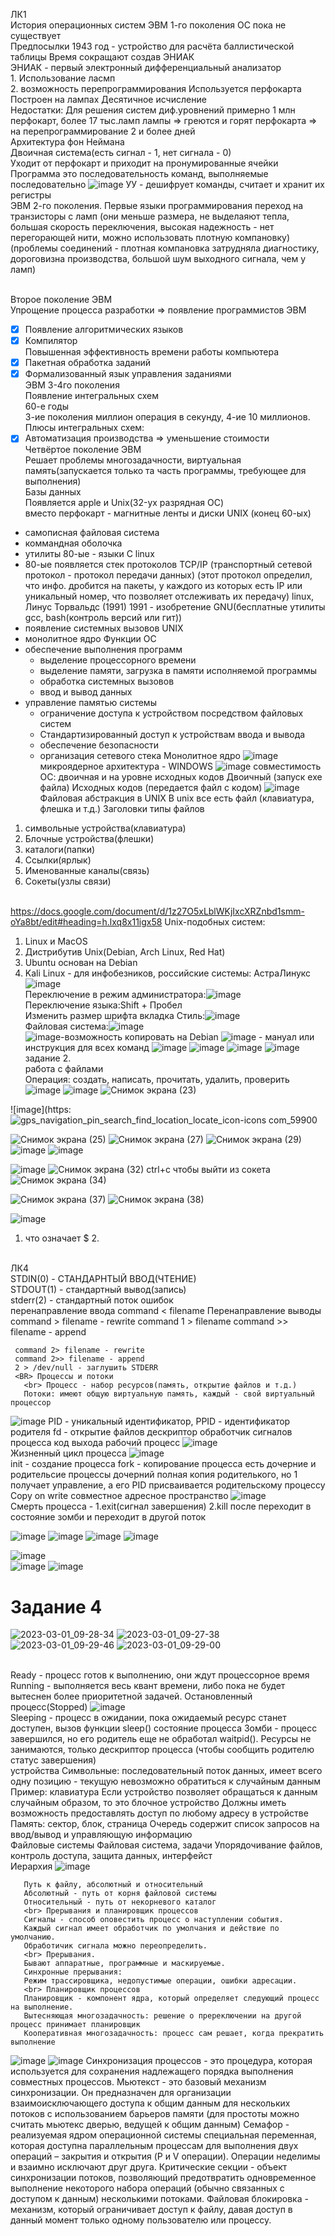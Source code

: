 ЛК1
<br> История операционных систем
ЭВМ 1-го поколения ОС пока не существует
<br> Предпосылки
1943 год - устройство для расчёта баллистической таблицы
Время сокращают создав ЭНИАК
<br> ЭНИАК - первый электронный дифференциальный анализатор
<br> 1. Использование ласмп
<br> 2. возможность перепрограммирования
Используется перфокарта  
Построен на лампах 
Десятичное исчисление 
<br> Недостатки:
Для решения систем диф.уровнений примерно 1 млн перфокарт, более 17 тыс.ламп
лампы => греются и горят
перфокарта => на перепрограммирование 2 и более дней
<br> Архитектура фон Неймана
<br> Двоичная система(есть сигнал - 1, нет сигнала - 0)
<br> Уходит от перфокарт и приходит на пронумированные ячейки
<br> Программа это последовательность команд, выполняемые последовательно
![image](https://user-images.githubusercontent.com/97594123/213094532-9ae1a761-d2d5-4dd4-87b0-e73510be3407.png)
УУ - дешифрует команды, считает и хранит их регистры
<br> ЭВМ 2-го поколения. Первые языки программирования
переход на транзисторы с ламп (они меньше размера, не выделаяют тепла, большая скорость переключения, высокая надежность - нет перегорающей нити, можно использовать плотную компановку) (проблемы соединений - плотная компановка затрудняла диагностику, дороговизна производства, большой шум выходного сигнала, чем у ламп)

<br> Второе поколение ЭВМ
<BR> Упрощение процесса разработки => появление программистов ЭВМ
  - [X] Появление алгоритмических языков
  - [X] Компилятор
<br> Повышенная эффективность времени работы компьютера
  - [X] Пакетная обработка заданий
  - [X] Формализованный язык управления заданиями
 <BR> ЭВМ 3-4го поколения
 <br> Появление интегральных схем
 <br> 60-е годы
 <br> 3-ие поколения миллион операция в секунду, 4-ие 10 миллионов.
 <br> Плюсы интегральных схем:
   - [X] Автоматизация производства => уменьшение стоимости
 <BR> Четвёртое поколение ЭВМ
 <BR> Решает проблемы многозадачности, виртуальная память(запускается только та часть программы, требующее для выполнения)
 <br> Базы данных
 <br> Появляется apple и Unix(32-ух разрядная ОС)
 <br> вместо перфокарт - магнитные ленты и  диски
   UNIX (конец 60-ых)
   - самописная файловая система
   - коммандная оболочка
   - утилиты
   80-ые - языки С
   linux
   - 80-ые появляется стек протоколов TCP/IP (транспортный сетевой протокол - протокол передачи данных) (этот протокол определил, что инфо. дробится на пакеты, у каждого из которых есть IP или уникальный номер, что позволяет отслеживать их передачу)
  linux, Линус Торвальдс (1991)
   1991 - изобретение GNU(бесплатные утилиты gcc, bash(контроль версий или гит))
   - появление системных вызовов UNIX
   - монолитное ядро
   Функции ОС
   - обеспечение выполнения программ
     + выделение процессорного времени
     + выделение памяти, загрузка в памяти исполняемой программы
     + обработка системных вызовов
     + ввод и вывод данных
   - управление памятью системы
     + ограничение доступа к устройством посредством файловых систем
     + Стандартизированный доступ к устройствам ввода и вывода
     + обеспечение безопасности
     + организация сетевого стека
   Монолитное ядро
  ![image](https://user-images.githubusercontent.com/97594123/213101027-e74430f6-64e4-46be-87eb-659cf1f38b39.png)
микроядерное архитектура - WINDOWS
   ![image](https://user-images.githubusercontent.com/97594123/213101292-a25740af-e021-4859-bd75-1215f71fc751.png)
совместимость ОС: двоичная и на уровне исходных кодов
   Двоичный (запуск exe файла)
   Исходных кодов (передается файл с кодом)
   ![image](https://user-images.githubusercontent.com/97594123/213102124-3b51cc02-0f86-42f3-a3ca-63a653195936.png)
<BR> Файловая абстракция в UNIX
  В unix все есть файл (клавиатура, флешка и т.д.)
  Заголовки типы файлов
   1. символьные устройства(клавиатура)
   2. Блочные устройства(флешки)
   3. каталоги(папки)
   4. Ссылки(ярлык)
   5. Именованные каналы(связь)
   6. Сокеты(узлы связи)

<br>https://docs.google.com/document/d/1z27O5xLblWKjIxcXRZnbd1smm-oYa8bt/edit#heading=h.lxq8x11igx58
  Unix-подобных систем: 
  1. Linux и MacOS
  2. Дистрибутив Unix(Debian, Arch Linux, Red Hat)
  3. Ubuntu основан на Debian
  4. Kali Linux - для инфобезников, российские системы: АстраЛинукс
  ![image](https://user-images.githubusercontent.com/97594421/214224014-f27c808a-3a53-46fd-97a4-588063ead963.png)
<br>Переключение в режим администратора:![image](https://user-images.githubusercontent.com/97594421/214224118-c1c44a97-40ab-4541-9d22-bbd3a63bae2b.png)
<br>Переключение языка:Shift + Пробел
<br>Изменить размер шрифта вкладка Стиль:![image](https://user-images.githubusercontent.com/97594467/214225482-61b32e0c-0967-442e-bfd2-04f95e2f6aea.png)
<br>Файловая система:![image](https://user-images.githubusercontent.com/97594421/214225984-d64735a1-5de4-48c0-939c-caaf012d6f6c.png)
<br>![image](https://user-images.githubusercontent.com/97594421/214226547-46a2a404-4c13-4356-ab9a-405977225243.png)-возможность копировать на Debian
![image](https://user-images.githubusercontent.com/50214016/214227600-aa74dfd0-99bd-4222-a77a-a674978f31ee.png) - мануал или инструкция для всех команд
  ![image](https://user-images.githubusercontent.com/50214016/214228564-813f2829-2a92-4663-b6eb-318799306dfc.png)
  ![image](https://user-images.githubusercontent.com/50214016/214230955-63781d15-4bed-4fd9-91a0-fc898b8baf35.png)
![image](https://user-images.githubusercontent.com/50214016/214489380-426f971b-73a5-4bf2-a75f-f1414c8717e5.png)
![image](https://user-images.githubusercontent.com/50214016/214491764-92290ecc-d669-47bd-8355-5b120921e0ca.png)
<br> задание 2.
  <br> работа с файлами
  <BR> Операция: создать, написать, прочитать, удалить, проверить
    ![image](https://user-images.githubusercontent.com/50214016/214494172-cb4d4cd0-2dae-43c2-bbec-f0186ec03aa9.png)
![image](https://user-images.githubusercontent.com/50214016/214496944-727aba60-02ab-40fd-92a9-5a49cf73d0e6.png)
    ![Снимок экрана (23)](https://user-images.githubusercontent.com/97594123/215966516-ed1f53aa-4d80-4583-97dd-106fe8bfde87.png)   
    
![image](https:![gps_navigation_pin_search_find_location_locate_icon-icons com_59900](https://user-images.githubusercontent.com/97594123/215966856-09121752-2850-4fc5-a993-b81db4d971fb.png)
    
![Снимок экрана (25)](https://user-images.githubusercontent.com/97594123/215967137-44042f4f-2afb-419d-805e-995b7a3cbc8f.png)
![Снимок экрана (27)](https://user-images.githubusercontent.com/97594123/215968004-f2d2aa0c-d2cd-426a-beed-10720f3d3e42.png)
![Снимок экрана (29)](https://user-images.githubusercontent.com/97594123/215968675-fa40832a-397f-4f72-be27-e10f6d3774d9.png)
![image](https://user-images.githubusercontent.com/50214016/215026586-6260b289-ea11-480c-9d2d-2d6ce3fdfed8.png)
![image](https://user-images.githubusercontent.com/50214016/215026969-584f5680-ba0e-450b-a7bd-00e922a598de.png)
    
![image](https://user-images.githubusercontent.com/50214016/215027454-38b7d940-fab7-480a-a41f-56786e3e7806.png)
![Снимок экрана (32)](https://user-images.githubusercontent.com/97594123/215970387-e6083c6c-f43e-47d1-8398-072fabb072b6.png)
ctrl+c чтобы выйти из сокета
    ![Снимок экрана (34)](https://user-images.githubusercontent.com/97594123/215971556-9bf9973e-2280-4ecc-ab87-60e7570aafa2.png)

![Снимок экрана (37)](https://user-images.githubusercontent.com/97594123/215973301-17a29548-d333-4123-bcdf-61ae989ea7de.png)
![Снимок экрана (38)](https://user-images.githubusercontent.com/97594123/215973382-291e3621-3133-492b-81ad-cb4331ebcfb5.png)

![image](https://user-images.githubusercontent.com/97594123/217163604-abc788e4-d64a-4263-9f86-2db5a89d85a9.png)
1. что означает $
    2.

<BR>ЛК4
 <BR> STDIN(0) - СТАНДАРНТЫЙ ВВОД(ЧТЕНИЕ)
   <BR> STDOUT(1) - стандартный вывод(запись)
     <br> stderr(2) - стандартный поток ошибок
     <br> перенаправление ввода command < filename
     Перенаправление выводы
     command > filename - rewrite
     command 1 > filename
     command >> filename - append
     
     command 2> filename - rewrite
     command 2>> filename - append
     2 > /dev/null - заглушить STDERR
     <BR> Процессы и потоки
       <br> Процесс - набор ресурсов(память, открытие файлов и т.д.)
       Потоки: имеют общую виртуальную память, каждый - свой виртуальный процессор
 ![image](https://user-images.githubusercontent.com/50214016/217463262-bbd36339-3f5b-42cc-b578-f38a777d8ac9.png)
 PID - уникальный идентификатор, PPID - идентификатор родителя
 fd - открытие файлов дескриптор
 обработчик сигналов процесса
       код выхода
       рабочий процесс
![image](https://user-images.githubusercontent.com/50214016/217465930-ed8fb357-523d-489a-be7f-3467dbce286a.png)
<br> Жизненный цикл процесса
![image](https://user-images.githubusercontent.com/50214016/217466145-46e7df29-85d5-4a9b-a17a-5204e475f5ee.png)
<br> 
init - создание процесса
fork - копирование процесса
есть дочерние и родительсие процессы
дочерний полная копия родителького, но 1 получает управление, а его PID присваивается родительскому процессу
Copy on write совместное адресное пространство
![image](https://user-images.githubusercontent.com/50214016/217467524-63980ca9-a5ee-479e-84d5-1ac8e60a3ac6.png)
<br> Смерть процесса - 1.exit(сигнал завершения) 2.kill после переходит в состояние зомби и переходит в другой поток
       
![image](https://user-images.githubusercontent.com/97594123/220555743-d0e4094c-97b4-4759-ac49-6ff290c6ffcb.png)
![image](https://user-images.githubusercontent.com/97594123/220555968-0830d4d7-5166-4df2-9bb9-7c479a47df21.png)
![image](https://user-images.githubusercontent.com/97594123/220556373-eaffc2f4-d22e-40cb-ab9d-96c022e2ba98.png)
![image](https://user-images.githubusercontent.com/97594123/220559314-d2df56e3-bac1-493e-8c88-57ff7a24153e.png)

![image](https://user-images.githubusercontent.com/97594123/220559226-3d182eb4-2a9a-4b06-87aa-8cdc1621434f.png)     
![image](https://user-images.githubusercontent.com/97594123/220559113-87479d2c-3c6b-462a-8bb3-4f6de4ea8c9c.png)
![image](https://user-images.githubusercontent.com/97594123/220560365-057c1556-6f80-4130-b45c-4a75f393f238.png)
# Задание 4

       
![2023-03-01_09-28-34](https://user-images.githubusercontent.com/97594123/222062860-a3f7b5a1-a010-4c40-8164-5af73f540a3e.png)
![2023-03-01_09-27-38](https://user-images.githubusercontent.com/97594123/222062863-c30b4221-ea0b-43f1-be56-8ec21d5edc09.png)
![2023-03-01_09-29-46](https://user-images.githubusercontent.com/97594123/222062865-5e1e5d41-daac-4ee9-a642-4c12b59816d5.png)
![2023-03-01_09-29-00](https://user-images.githubusercontent.com/97594123/222062867-5069a5ef-51ce-4cbf-9dbf-870bc441c845.png)

<br> Ready - процесс готов к выполнению, они ждут процессорное время
<br> Running - выполняется весь квант времени, либо пока не будет вытеснен более приоритетной задачей.
Остановленный процесс(Stopped)
![image](https://user-images.githubusercontent.com/50214016/225222029-a2349b95-b108-436d-b992-c1a065754ce5.png)
<br> Sleeping - процесс в ожидании, пока ожидаемый ресурс станет доступен, вызов функции sleep()
       состояние процесса Зомби - процесс завершился, но его родитель еще не обработал waitpid(). Ресурсы не занимаются, только дескриптор процесса (чтобы сообщить родителю статус завершения)
       <br>устройства
       Символьные: последовательный поток данных, имеет всего одну позицию - текущую
       невозможно обратиться к случайным данным
       Пример: клавиатура
Если устройство позволяет обращаться к данным случайным образом, то это блочное устройство
       Должны иметь возможность предоставлять доступ по любому адресу в устройстве
       Память: сектор, блок, страница
Очередь содержит список запросов на ввод/вывод и управляющую информацию
     <br> Файловые системы
Файловая система, задачи
       Упорядочивание файлов, контроль доступа, защита данных, интерфейст
<br> Иерархия
       ![image](https://user-images.githubusercontent.com/50214016/225226167-3bbba37c-16e9-42f1-ba34-f58712f5533f.png)

       Путь к файлу, абсолютный и относительный
       Абсолютный - путь от корня файловой системы
       Относительный - путь от некорневого каталог
       <br> Прерывания и планировщик процессов
       Сигналы - способ оповестить процесс о наступлении события.
       Каждый сигнал имеет обработчик по умолчания и действие по умолчанию.
       Обработичик сигнала можно переопределить.
       <br> Прерывания.
       Бывают аппаратные, программные и маскируемые.
       Синхронные прерывания:
       Режим трассировщика, недопустимые операции, ошибки адресации.
       <br> Планировщик процессов
       Планировщик - компонент ядра, который определяет следующий процесс на выполнение.
       Вытесняющая многозадачность: решение о пререключении на другой процесс принимает планировщик
       Кооперативная многозадачность: процесс сам решает, когда прекратить выполнение
   ![image](https://user-images.githubusercontent.com/50214016/225228990-da19b5c3-7b3c-4fc1-b757-cbe51b57dad1.png)
![image](https://user-images.githubusercontent.com/50214016/225229172-306d987a-d8c2-4d44-b1eb-b3a698a519a2.png)
Синхронизация процессов - это процедура, которая используется для сохранения надлежащего порядка выполнения совместных процессов.
       Мьютекст - это базовый механизм синхронизации. Он предназначен для организации взаимоисключающего доступа к общим данным для нескольких потоков с использованием барьеров памяти (для простоты можно считать мьютекс дверью, ведущей к общим данным)
       Семафор - реализуемая ядром операционной системы специальная переменная, которая доступна параллельным процессам для выполнения двух операций – закрытия и открытия (P и V операции). Операции неделимы и взаимно исключают друг друга.
       Критические секции - объект синхронизации потоков, позволяющий предотвратить одновременное выполнение некоторого набора операций (обычно связанных с доступом к данным) несколькими потоками.
       Файловая блокировка -  механизм, который ограничивает доступ к файлу, давая доступ в данный момент только одному пользователю или процессу.
       
       
